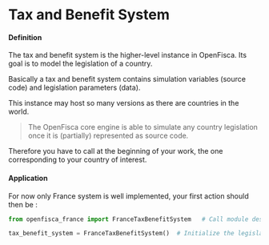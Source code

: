 # Tax and Benefit System

#### Definition

The tax and benefit system is the higher-level instance in OpenFisca.
Its goal is to model the legislation of a country.

Basically a tax and benefit system contains simulation variables (source code) and legislation parameters (data).

This instance may host so many versions as there are countries in the world. 

> The OpenFisca core engine is able to simulate any country legislation once it is (partially) represented as source code.


Therefore you have to call at the beginning of your work, the one corresponding to your country of interest.

#### Application

For now only France system is well implemented, your first action should then be :

```python
from openfisca_france import FranceTaxBenefitSystem   # Call module describing the French System

tax_benefit_system = FranceTaxBenefitSystem()  # Initialize the legislation

```

 

